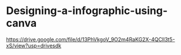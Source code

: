 # Designing-a-infographic-using-canva
https://drive.google.com/file/d/13PhVkgoV_9O2m4RaKG2X-4QCll3t5-xS/view?usp=drivesdk
